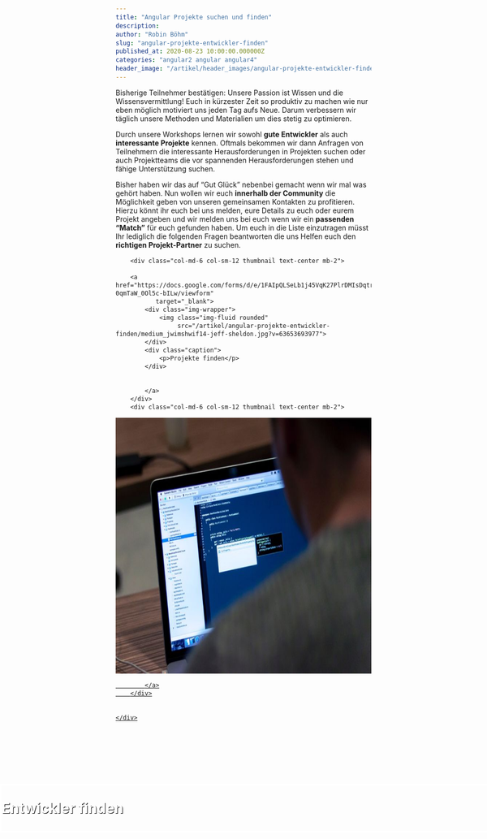 ```yaml
---
title: "Angular Projekte suchen und finden"
description:
author: "Robin Böhm"
slug: "angular-projekte-entwickler-finden"
published_at: 2020-08-23 10:00:00.000000Z
categories: "angular2 angular angular4"
header_image: "/artikel/header_images/angular-projekte-entwickler-finden.jpg"
---
```


Bisherige Teilnehmer bestätigen: Unsere Passion ist Wissen und die Wissensvermittlung! Euch in kürzester Zeit so produktiv zu machen wie nur eben möglich motiviert uns jeden Tag aufs Neue. Darum verbessern wir täglich unsere Methoden und Materialien um dies stetig zu optimieren.

Durch unsere Workshops lernen wir sowohl **gute Entwickler** als auch **interessante Projekte** kennen. Oftmals bekommen wir dann Anfragen von Teilnehmern die interessante Herausforderungen in Projekten suchen oder auch Projektteams die vor spannenden Herausforderungen stehen und fähige Unterstützung suchen.


Bisher haben wir das auf “Gut Glück” nebenbei gemacht wenn wir mal was gehört haben. Nun wollen wir euch **innerhalb der Community** die Möglichkeit geben von unseren gemeinsamen Kontakten zu profitieren. Hierzu könnt ihr euch bei uns melden, eure Details zu euch oder eurem Projekt angeben und wir melden uns bei euch wenn wir ein **passenden “Match”** für euch gefunden haben. Um euch in die Liste einzutragen müsst Ihr lediglich die folgenden Fragen beantworten die uns Helfen euch den **richtigen Projekt-Partner** zu suchen.


<style>
    .article-projects .img-wrapper {
        position: relative;
        padding-bottom: 100%;
        overflow: hidden;
        width: 100%;
        opacity: 1;
    }

    .article-projects .img-wrapper img {
        position: absolute;
        top: 0;
        left: 0;
        width: 100%;
        height: 100%;
    }

    .article-projects .thumbnail {
        position: relative;
    }

    .article-projects .caption {
        position: absolute;
        top: 40%;
        left: 0;
        width: 100%;
        color: white;
        font-size: 2em;
        font-weight: bolder;
        border: 3px solid white;
        text-shadow: 1px 1px 0 #000;
    }

</style>
<div class="container">
    <div class="row article-projects">

        <div class="col-md-6 col-sm-12 thumbnail text-center mb-2">

        <a href="https://docs.google.com/forms/d/e/1FAIpQLSeLb1j45VqK27PlrDMIsDqtr06U04ct-0qmTaW_0Ol5c-bILw/viewform"
               target="_blank">
            <div class="img-wrapper">
                <img class="img-fluid rounded"
                     src="/artikel/angular-projekte-entwickler-finden/medium_jwimshwif14-jeff-sheldon.jpg?v=63653693977">
            </div>
            <div class="caption">
                <p>Projekte finden</p>
            </div>


            </a>
        </div>
        <div class="col-md-6 col-sm-12 thumbnail text-center mb-2">
<a href="https://docs.google.com/forms/d/e/1FAIpQLSfpFiZox7XnRfdxNWwLAkt6ADyiw_5FC9AiPvvzTZI3cz0Cww/viewform"
               target="_blank">
            <div class="img-wrapper">
                <img class="img-fluid rounded"
                     src="/artikel/angular-projekte-entwickler-finden/medium_i8ohou-wlo4-tirza-van-dijk.jpg?v=63653694269">
            </div>
            <div class="caption">
                <p>Entwickler finden</p>
            </div>

            </a>
        </div>


    </div>
</div>



